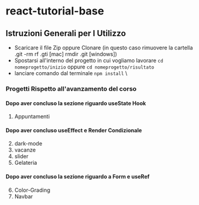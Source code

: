 # react-tutorial-base

## Istruzioni Generali per l Utilizzo

- Scaricare il file Zip oppure Clonare (in questo caso rimuovere la cartella .git -rm rf .gti [mac] rmdir .git [windows])
- Spostarsi all'interno del progetto in cui vogliamo lavorare `cd nomeprogetto/inizio` oppure `cd nomeprogetto/risultato`
- lanciare comando dal terminale `npm install` \

### Progetti Rispetto all'avanzamento del corso

#### Dopo aver concluso la sezione riguardo useState Hook

1. Appuntamenti

#### Dopo aver concluso useEffect e Render Condizionale

2. dark-mode
3. vacanze
4. slider
5. Gelateria

#### Dopo aver concluso la sezione riguardo a Form e useRef

6. Color-Grading
7. Navbar
